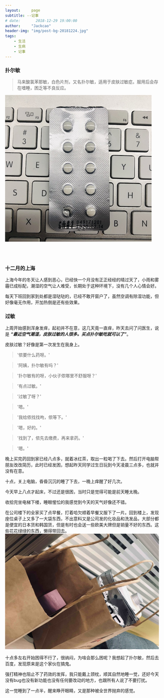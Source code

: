 ```yaml
---
layout:     page
subtitle: --记事
# date:       2018-12-29 19:00:00
author:     "Jackcao"
header-img: "img/post-bg-20181224.jpg"
tags:
    - 生活
    - 生病
    - 记事
---
```


### 扑尔敏

> 马来酸氯苯那敏，白色片剂，又名扑尔敏，适用于皮肤过敏症。服用后会存在嗜睡，困乏等不良反应。

![post-puermin](/img/in-post/in-post-2018/post-puermin.jpg)

<br/>
<br/>

### 十二月的上海

上海今年的冬天让人感到恶心，已经快一个月没有正正经经的晴过天了，小雨和雾霾已成标配，潮湿的空气让人难受，长期处于这种环境下，没有几个人心情会好。

每天下班回到家到处都是湿哒哒的，已经不敢开窗户了，虽然空调有除湿功能，但好像毫无作用，开加热倒是还有些效果。

### 过敏

上周开始感到浑身发痒，起初并不在意，这几天竟一直痒，昨天去问了问医生，说是 ***“最近空气潮湿，皮肤过敏的人很多。买点扑尔敏吃就可以了”***。

皮肤过敏？好像是第一次发生在我身上。

>  '侬要什么药呀。'

>  '阿姨，扑尔敏有吗？'

>  '扑尔敏有的呀，小伙子侬哪里不舒服呀？'

>  '有点过敏。'

>  '过敏了呀？'

>  '嗯。'

>  '我给侬找找呴，侬等下。'

>  '嗯，好的。'

>  '找到了，侬先去缴费，再来拿药。'

>  '嗯。'

晚上买完药回到家已经八点多，就着冰红茶，取出一粒喝了下去。然后打开电脑帮朋友改改简历，此时已经发困，想起昨天同学过生日玩到今天凌晨三点多，也就并没有在意。

十点，关上电脑，昏昏沉沉的睡了下去，一晚上痒醒了好几次。

今天早上八点才起床，不过还是很困，当时只是觉得可能是前天睡太晚。

收拾完坐电梯下楼，睡眼惺忪的我感觉到今天的天气好像还不错。

在公司楼下的全家买了点早餐，打着哈欠顺着早餐又服下了一片。回到楼上，发现座位桌子上又多了一大袋东西，不出意料又是公司发的化妆品和洗发品，大部分都是便宜的日本货和韩国货，但是有时也会送一些欧美大牌但是销量不好的东西。这些花花绿绿的东西，懒得带回去。
![post-gifts](/img/in-post/in-post-2018/post-gifts.png)

十点多左右开始困得不行了，很纳闷，为啥会那么困呢？我想起了扑尔敏，然后去百度，发现原来是这个家伙在搞鬼。

强打精神也阻止不了药效的发挥，我只能戴上颈枕，顺其自然地睡一觉，还好今天没有bug也没有新功能也没有任何要改动的地方，也跟所有人说了不要打扰。

这一觉睡到了一点半，醒来睁开眼睛，又是那种被全世界抛弃的感觉。


